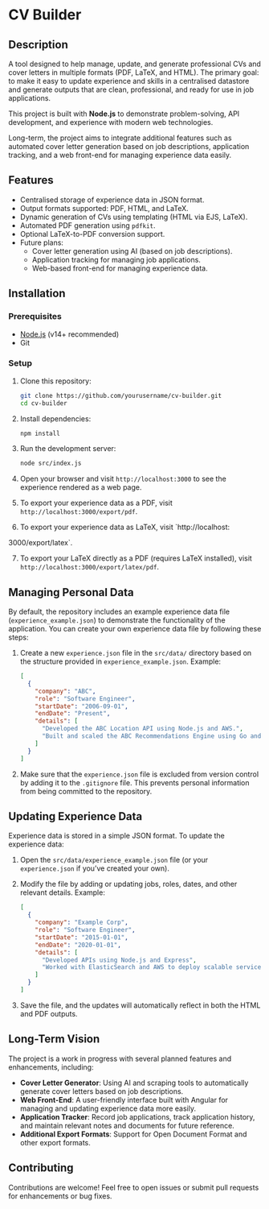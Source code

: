# CV Builder

## Description

A tool designed to help manage, update, and generate professional CVs and cover letters in multiple formats (PDF, LaTeX, and HTML). The primary goal: to make it easy to update experience and skills in a centralised datastore and generate outputs that are clean, professional, and ready for use in job applications.

This project is built with **Node.js** to demonstrate problem-solving, API development, and experience with modern web technologies.

Long-term, the project aims to integrate additional features such as automated cover letter generation based on job descriptions, application tracking, and a web front-end for managing experience data easily.

## Features

- Centralised storage of experience data in JSON format.
- Output formats supported: PDF, HTML, and LaTeX.
- Dynamic generation of CVs using templating (HTML via EJS, LaTeX).
- Automated PDF generation using `pdfkit`.
- Optional LaTeX-to-PDF conversion support.
- Future plans:
  - Cover letter generation using AI (based on job descriptions).
  - Application tracking for managing job applications.
  - Web-based front-end for managing experience data.

## Installation

### Prerequisites

- [Node.js](https://nodejs.org) (v14+ recommended)
- Git

### Setup

1. Clone this repository:

   ```bash
   git clone https://github.com/yourusername/cv-builder.git
   cd cv-builder
   ```

2. Install dependencies:

   ```bash
   npm install
   ```

3. Run the development server:

   ```bash
   node src/index.js
   ```

4. Open your browser and visit `http://localhost:3000` to see the experience rendered as a web page.

5. To export your experience data as a PDF, visit `http://localhost:3000/export/pdf`.

6. To export your experience data as LaTeX, visit `http://localhost:

3000/export/latex`.

7. To export your LaTeX directly as a PDF (requires LaTeX installed), visit `http://localhost:3000/export/latex/pdf`.

## Managing Personal Data

By default, the repository includes an example experience data file (`experience_example.json`) to demonstrate the functionality of the application. You can create your own experience data file by following these steps:

1. Create a new `experience.json` file in the `src/data/` directory based on the structure provided in `experience_example.json`. Example:

   ```json
   [
     {
       "company": "ABC",
       "role": "Software Engineer",
       "startDate": "2006-09-01",
       "endDate": "Present",
       "details": [
         "Developed the ABC Location API using Node.js and AWS.",
         "Built and scaled the ABC Recommendations Engine using Go and ElasticSearch."
       ]
     }
   ]
   ```

2. Make sure that the `experience.json` file is excluded from version control by adding it to the `.gitignore` file. This prevents personal information from being committed to the repository.

## Updating Experience Data

Experience data is stored in a simple JSON format. To update the experience data:

1. Open the `src/data/experience_example.json` file (or your `experience.json` if you’ve created your own).
2. Modify the file by adding or updating jobs, roles, dates, and other relevant details. Example:

   ```json
   [
     {
       "company": "Example Corp",
       "role": "Software Engineer",
       "startDate": "2015-01-01",
       "endDate": "2020-01-01",
       "details": [
         "Developed APIs using Node.js and Express",
         "Worked with ElasticSearch and AWS to deploy scalable services"
       ]
     }
   ]
   ```

3. Save the file, and the updates will automatically reflect in both the HTML and PDF outputs.

## Long-Term Vision

The project is a work in progress with several planned features and enhancements, including:

- **Cover Letter Generator**: Using AI and scraping tools to automatically generate cover letters based on job descriptions.
- **Web Front-End**: A user-friendly interface built with Angular for managing and updating experience data more easily.
- **Application Tracker**: Record job applications, track application history, and maintain relevant notes and documents for future reference.
- **Additional Export Formats**: Support for Open Document Format and other export formats.

## Contributing

Contributions are welcome! Feel free to open issues or submit pull requests for enhancements or bug fixes.
